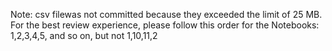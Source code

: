 Note: csv filewas not committed because they exceeded the limit of 25 MB.
For the best review experience, please follow this order for the Notebooks: 1,2,3,4,5, and so on, but not 1,10,11,2

